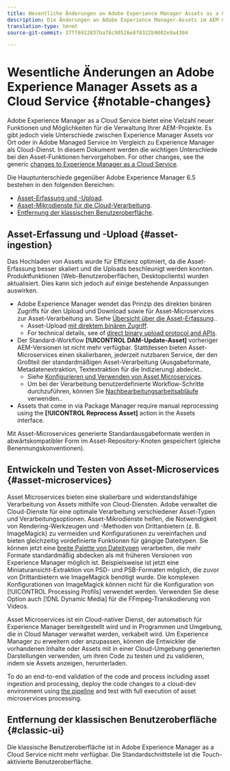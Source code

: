 ```yaml
---
title: Wesentliche Änderungen an Adobe Experience Manager Assets as a Cloud Service
description: Die Änderungen an Adobe Experience Manager-Assets im AEM Cloud-Dienst im Vergleich zu Adobe Experience Manager 6.5 sind erheblich.
translation-type: tm+mt
source-git-commit: 37ff6912837ba78c90526e8f8322b9002e9a4304

---
```



# Wesentliche Änderungen an Adobe Experience Manager Assets as a Cloud Service {#notable-changes}

Adobe Experience Manager as a Cloud Service bietet eine Vielzahl neuer Funktionen und Möglichkeiten für die Verwaltung Ihrer AEM-Projekte. Es gibt jedoch viele Unterschiede zwischen Experience Manager Assets vor Ort oder in Adobe Managed Service im Vergleich zu Experience Manager als Cloud-Dienst. In diesem Dokument werden die wichtigen Unterschiede bei den Asset-Funktionen hervorgehoben. For other changes, see the generic [changes to Experience Manager as a Cloud Service](/help/release-notes/aem-cloud-changes.md).

Die Hauptunterschiede gegenüber Adobe Experience Manager 6.5 bestehen in den folgenden Bereichen:

* [Asset-Erfassung und -Upload](#asset-ingestion).
* [Asset-Mikrodienste für die Cloud-Verarbeitung](#asset-microservices).
* [Entfernung der klassischen Benutzeroberfläche](#classic-ui).

## Asset-Erfassung und -Upload {#asset-ingestion}

Das Hochladen von Assets wurde für Effizienz optimiert, da die Asset-Erfassung besser skaliert und die Uploads beschleunigt werden konnten. Produktfunktionen (Web-Benutzeroberflächen, Desktopclients) wurden aktualisiert. Dies kann sich jedoch auf einige bestehende Anpassungen auswirken.

* Adobe Experience Manager wendet das Prinzip des direkten binären Zugriffs für den Upload und Download sowie für Asset-Microservices zur Asset-Verarbeitung an. Siehe [Übersicht über die Asset-Erfassung](/help/assets/asset-microservices-overview.md)..
   * Asset-Upload [mit direktem binären Zugriff](/help/assets/asset-microservices-overview.md#asset-upload-with-direct-binary-access).
   * For technical details, see  of [direct binary upload protocol and APIs](/help/assets/developer-reference-material-apis.md#overview-binary-upload).
* Der Standard-Workflow **[!UICONTROL DAM-Update-Asset]** vorheriger AEM-Versionen ist nicht mehr verfügbar. Stattdessen bieten Asset-Microservices einen skalierbaren, jederzeit nutzbaren Service, der den Großteil der standardmäßigen Asset-Verarbeitung (Ausgabeformate, Metadatenextraktion, Textextraktion für die Indizierung) abdeckt..
   * Siehe [Konfigurieren und Verwenden von Asset Microservices](/help/assets/asset-microservices-configure-and-use.md).
   * Um bei der Verarbeitung benutzerdefinierte Workflow-Schritte durchzuführen, können Sie [Nachbearbeitungsarbeitsabläufe](/help/assets/asset-microservices-configure-and-use.md#post-processing-workflows) verwenden..
* Assets that come in via Package Manager require manual reprocessing using the **[!UICONTROL Reprocess Asset]** action in the Assets interface.

Mit Asset-Microservices generierte Standardausgabeformate werden in abwärtskompatibler Form im Asset-Repository-Knoten gespeichert (gleiche Benennungskonventionen).

## Entwickeln und Testen von Asset-Microservices {#asset-microservices}

Asset Microservices bieten eine skalierbare und widerstandsfähige Verarbeitung von Assets mithilfe von Cloud-Diensten. Adobe verwaltet die Cloud-Dienste für eine optimale Verarbeitung verschiedener Asset-Typen und Verarbeitungsoptionen. Asset-Mikrodienste helfen, die Notwendigkeit von Rendering-Werkzeugen und -Methoden von Drittanbietern (z. B. ImageMagick) zu vermeiden und Konfigurationen zu vereinfachen und bieten gleichzeitig vordefinierte Funktionen für gängige Dateitypen. Sie können jetzt eine [breite Palette von Dateitypen](/help/assets/file-format-support.md) verarbeiten, die mehr Formate standardmäßig abdecken als mit früheren Versionen von Experience Manager möglich ist. Beispielsweise ist jetzt eine Miniaturansicht-Extraktion von PSD- und PSB-Formaten möglich, die zuvor von Drittanbietern wie ImageMagick benötigt wurde. Die komplexen Konfigurationen von ImageMagick können nicht für die Konfiguration von [!UICONTROL Processing Profils] verwendet werden. Verwenden Sie diese Option auch [!DNL Dynamic Media] für die FFmpeg-Transkodierung von Videos.

Asset Microservices ist ein Cloud-nativer Dienst, der automatisch für Experience Manager bereitgestellt wird und in Programmen und Umgebung, die in Cloud Manager verwaltet werden, verkabelt wird. Um Experience Manager zu erweitern oder anzupassen, können die Entwickler die vorhandenen Inhalte oder Assets mit in einer Cloud-Umgebung generierten Darstellungen verwenden, um ihren Code zu testen und zu validieren, indem sie Assets anzeigen, herunterladen.

To do an end-to-end validation of the code and process including asset ingestion and processing, deploy the code changes to a cloud-dev environment using [the pipeline](/help/implementing/cloud-manager/configure-pipeline.md) and test with full execution of asset microservices processing.

## Entfernung der klassischen Benutzeroberfläche {#classic-ui}

Die klassische Benutzeroberfläche ist in Adobe Experience Manager as a Cloud Service nicht mehr verfügbar. Die Standardschnittstelle ist die Touch-aktivierte Benutzeroberfläche.
